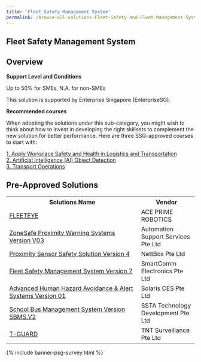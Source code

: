 ```yaml
---
title: 'Fleet Safety Management System'
permalink: /browse-all-solutions-Fleet-Safety-and-Fleet-Management-System/Fleet-Safety-Management-System
---
```


## Fleet Safety Management System
## Overview

**Support Level and Conditions**

Up to 50% for SMEs, N.A. for non-SMEs

This solution is supported by Enterprise Singapore (EnterpriseSG).

**Recommended courses**

When adopting the solutions under this sub-category, you might wish to think about how to invest in developing the right skillsets to complement the new solution for better performance. Here are three SSG-approved courses to start with:

<a href='https://sfec.enterprisejobskills.gov.sg/Course_Internet/CourseDetail.aspx?CoursesReferenceNumber=TGS-2020503728'  target='_blank' rel='noopener'>1. Apply Workplace Safety and Health in Logistics and Transportation</a><br>
<a href='https://sfec.enterprisejobskills.gov.sg/Course_Internet/CourseDetail.aspx?CoursesReferenceNumber=TGS-2022016047'  target='_blank' rel='noopener'>2. Artificial Intelligence (AI) Object Detection</a><br>
<a href='https://sfec.enterprisejobskills.gov.sg/Course_Internet/CourseDetail.aspx?CoursesReferenceNumber=TGS-2019504063'  target='_blank' rel='noopener'>3. Transport Operations</a><br>

## Pre-Approved Solutions

<table>
<tr>
<th style='width: auto;'><b>Solutions Name</b></th>
<th style='width: 30%;'><b>Vendor</b></th>
</tr>
<tr>
<td><a href='/productivity-solutions-grant/solutionrepo/solution80' target='_blank'>FLEETEYE</a><br></td>
<td>ACE PRIME ROBOTICS</td>
</tr>
<tr>
<td><a href='/productivity-solutions-grant/solutionrepo/solution239' target='_blank'>ZoneSafe Proximity Warning Systems Version V03</a><br></td>
<td>Automation Support Services Pte Ltd</td>
</tr>
<tr>
<td><a href='/productivity-solutions-grant/solutionrepo/solution981' target='_blank'>Proximity Sensor Safety Solution Version 4</a><br></td>
<td>NettBox Pte Ltd</td>
</tr>
<tr>
<td><a href='/productivity-solutions-grant/solutionrepo/solution1344' target='_blank'>Fleet Safety Management System Version 7</a><br></td>
<td>SmartComm Electronics Pte Ltd</td>
</tr>
<tr>
<td><a href='/productivity-solutions-grant/solutionrepo/solution1349' target='_blank'>Advanced Human Hazard Avoidance & Alert Systems Version 01</a><br></td>
<td>Solaris CES Pte Ltd</td>
</tr>
<tr>
<td><a href='/productivity-solutions-grant/solutionrepo/solution1353' target='_blank'>School Bus Management System Version SBMS.V2</a><br></td>
<td>SSTA Technology Development Pte Ltd</td>
</tr>
<tr>
<td><a href='/productivity-solutions-grant/solutionrepo/solution1487' target='_blank'>T-GUARD</a><br></td>
<td>TNT Surveillance Pte Ltd</td>
</tr>
</table>

{% include banner-psg-survey.html %}
